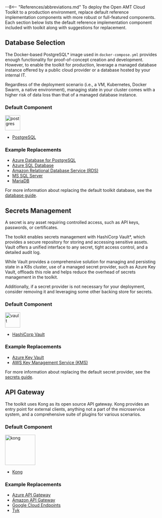 --8<-- "References/abbreviations.md"
To deploy the Open AMT Cloud Toolkit to a production environment, replace default reference implementation components with more robust or full-featured components. Each section below lists the default reference implementation component included with toolkit along with suggestions for replacement. 

## Database Selection
The Docker-based PostgreSQL* image used in `docker-compose.yml` provides enough functionality for proof-of-concept creation and development. However, to enable the toolkit for production, leverage a managed database instance offered by a public cloud provider or a database hosted by your internal IT. 

Regardless of the deployment scenario (i.e., a VM, Kubernetes, Docker Swarm, a native environment), managing state in your cluster comes with a higher risk of data loss than that of a managed database instance.

### Default Component

<img src="./../../assets/images/logos/elephant.png" alt="postgres" style="width:50px;"/>

- [PostgreSQL](https://www.postgresql.org/)


### Example Replacements

- [Azure Database for PostgreSQL](https://azure.microsoft.com/en-us/services/postgresql/)
- [Azure SQL Database](https://azure.microsoft.com/en-us/products/azure-sql/database)
- [Amazon Relational Database Service (RDS)](https://aws.amazon.com/rds/)
- [MS SQL Server](https://www.microsoft.com/en-us/sql-server/sql-server-2019)
- [MariaDB](https://mariadb.org/)

For more information about replacing the default toolkit database, see the [database guide](./database.md).

## Secrets Management

A secret is any asset requiring controlled access, such as API keys, passwords, or certificates. 

The toolkit enables secrets management with HashiCorp Vault*, which provides a secure repository for storing and accessing sensitive assets. Vault offers a unified interface to any secret, tight access control, and a detailed audit log. 

While Vault provides a comprehensive solution for managing and persisting state in a K8s cluster, use of a managed secret provider, such as Azure Key Vault, offloads this role and helps reduce the overhead of secrets management in the toolkit. 

Additionally, if a secret provider is not necessary for your deployment, consider removing it and leveraging some other backing store for secrets.

### Default Component
<img src="./../../assets/images/logos/vault.png" alt="vault" style="width:50px;"/>

- [HashiCorp Vault](https://www.vaultproject.io/)


### Example Replacements
- [Azure Key Vault](https://docs.microsoft.com/en-us/azure/key-vault/)
- [AWS Key Management Service (KMS)](https://aws.amazon.com/kms/)

For more information about replacing the default secret provider, see the [secrets guide](./secrets.md).

## API Gateway 

The toolkit uses Kong as its open source API gateway. Kong provides an entry point for external clients, anything not a part of the microservice system, and a comprehensive suite of plugins for various scenarios.

### Default Component

<img src="./../../assets/images/logos/kong.svg" alt="kong" style="width:100px;"/>

- [Kong](https://konghq.com/)

### Example Replacements

- [Azure API Gateway](https://docs.microsoft.com/en-us/azure/architecture/microservices/design/gateway)
- [Amazon API Gateway](https://docs.microsoft.com/en-us/azure/architecture/microservices/design/gateway)
- [Google Cloud Endpoints](https://cloud.google.com/endpoints)
- [Tyk](https://tyk.io/)
